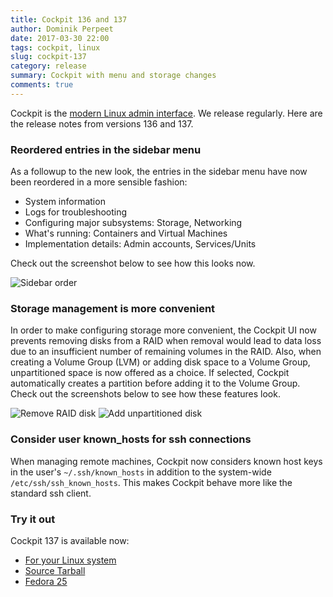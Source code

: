 ```yaml
---
title: Cockpit 136 and 137
author: Dominik Perpeet
date: 2017-03-30 22:00
tags: cockpit, linux
slug: cockpit-137
category: release
summary: Cockpit with menu and storage changes
comments: true
---
```


Cockpit is the [modern Linux admin interface](http://cockpit-project.org/). We release regularly.
Here are the release notes from versions 136 and 137.

### Reordered entries in the sidebar menu

As a followup to the new look, the entries in the sidebar menu have now been reordered in a more sensible fashion:

 * System information
 * Logs for troubleshooting
 * Configuring major subsystems: Storage, Networking
 * What's running: Containers and Virtual Machines
 * Implementation details: Admin accounts, Services/Units

Check out the screenshot below to see how this looks now.

![Sidebar order](http://cockpit-project.org/blog/images/cockpit-menu-order.png)

### Storage management is more convenient

In order to make configuring storage more convenient, the Cockpit UI now prevents removing disks from a RAID when
removal would lead to data loss due to an insufficient number of remaining volumes in the RAID. Also, when creating
a Volume Group (LVM) or adding disk space to a Volume Group, unpartitioned space is now offered as a choice.
If selected, Cockpit automatically creates a partition before adding it to the Volume Group. Check out the screenshots
below to see how these features look.

![Remove RAID disk](http://cockpit-project.org/blog/images/cockpit-remove-raid-disk.png)
![Add unpartitioned disk](http://cockpit-project.org/blog/images/cockpit-storage-add-unpartitioned.png)

### Consider user known_hosts for ssh connections

When managing remote machines, Cockpit now considers known host keys in the user's `~/.ssh/known_hosts` in addition to
the system-wide `/etc/ssh/ssh_known_hosts`. This makes Cockpit behave more like the standard ssh client.

### Try it out

Cockpit 137 is available now:

 * [For your Linux system](http://cockpit-project.org/running.html)
 * [Source Tarball](https://github.com/cockpit-project/cockpit/releases/tag/137)
 * [Fedora 25](https://bodhi.fedoraproject.org/updates/cockpit-137-1.fc25)
